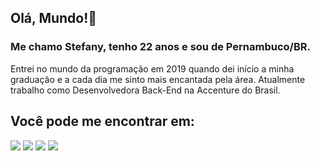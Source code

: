## Olá, Mundo!👋

### Me chamo Stefany, tenho 22 anos e sou de Pernambuco/BR. 
Entrei no mundo da programação em 2019 quando dei início a minha graduação e a cada dia me sinto mais encantada pela área. Atualmente trabalho como Desenvolvedora Back-End na Accenture do Brasil.

## Você pode me encontrar em:

<a href="https://www.linkedin.com/in/stefany-izidio/" target="_blank"><img src="https://img.shields.io/badge/-LinkedIn-%230077B5?style=for-the-badge&logo=linkedin&logoColor=white" target="_blank"></a> 
<a href = "mailto:izidiostefany@gmail.com"><img src="https://img.shields.io/badge/-Gmail-%23333?style=for-the-badge&logo=gmail&logoColor=white" target="_blank"></a>
<a href="https://wa.me/5581993510766" target="_blank"><img src="https://img.shields.io/badge/-Whatsapp-%228B22?style=for-the-badge&logo=whatsapp&logoColor=white" target="_blank"></a>
<a href="https://t.me/stefanyizidio" target="_blank"><img src="https://img.shields.io/badge/-Telegram-%231097B5?style=for-the-badge&logo=telegram&logoColor=white" target="_blank"></a>
